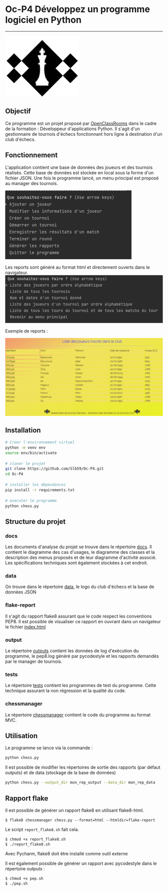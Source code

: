 # Oc-P4 Développez un programme logiciel en Python
---
![logo](assets/logo.png)

## Objectif
Ce programme est un projet proposé par [OpenClassRooms](https://openclassrooms.com/fr/) dans le cadre de la formation :
Développeur d'applications Python.
Il s'agit d'un gestionnaire de tournois d'échecs fonctionnant hors ligne à destination d'un club d'échecs.

## Fonctionnement
L'application contient une base de données des joueurs et des tournois réalisés. Cette base de données est stockée
en local sous la forme d'un fichier JSON.
Une fois le programme lancé, un menu principal est proposé au manager des tournois.

![menu](assets/menu.png)

Les reports sont généré au format html et directement ouverts dans le navigateur.
![menu](assets/menu-reports.png)

Exemple de reports :

![menu](assets/report.png)


## Installation
```bash
# Creer l'environnement virtuel
python -m venv env
source env/bin/activate

# cloner le projet
git clone https://github.com/Slb59/Oc-P4.git
cd Oc-P4

# installer les dépendances
pip install -r requirements.txt

# executer le programme
python chess.py
```

## Structure du projet

### docs
Les documents d'analyse du projet se trouve dans le répertoire [docs](https://github.com/Slb59/Oc-P4/tree/main/docs).
Il contient le diagramme des cas d'usages, le diagramme des classes et la description des menus proposés et de leur
diagramme d'activité associé. Les spécifications techniques sont également stockées à cet endroit.

### data
On trouve dans le répertoire [data](https://github.com/Slb59/Oc-P4/tree/main/data), le logo du club d'échecs et la 
base de données JSON

### flake-report
Il s'agit du rapport flake8 assurant que le code respect les conventions PEP8. Il est possible de visualiser ce rapport 
en ouvrant dans un navigateur le fichier [index.html](https://github.com/Slb59/Oc-P4/blob/main/flake-report/index.html)

### output
Le répertoire [outputs](https://github.com/Slb59/Oc-P4/tree/main/outputs) contient les données de log d'exécution
du programme, le pep8.log généré par pycodestyle et les rapports demandés par le manager de tournois.

### tests
Le répertoire [tests]() contient les programmes de test du programme. Cette technique assurant la non régression et 
la qualité du code.

### chessmanager
Le répertoire [chessmanager](https://github.com/Slb59/Oc-P4/tree/main/chessmanager) contient le code du programme
au format MVC.

## Utilisation
Le programme se lance via la commande :
```bash
python chess.py
```

Il est possible de modifier les répertoires de sortie des rapports (par défaut outputs) et de data (stockage de la
base de données)
```bash
python chess.py --output_dir mon_rep_output --data_dir mon_rep_data
```

## Rapport flake
Il est possible de générer un rapport flake8 en utilisant flake8-html.

```
$ flake8 chessmanager chess.py --format=html --htmldir=flake-report
```

Le script ``report_flake8.sh`` fait cela.

```
$ chmod +x report_flake8.sh
$ ./report_flake8.sh
```

Avec Pycharm, flake8 doit être installé comme outil externe

Il est également possible de générer un rapport avec pycodestyle dans le répertoire outputs :

```
$ chmod +x pep.sh
$ ./pep.sh
```
